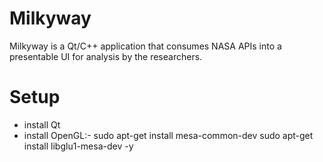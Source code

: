 # Milkyway
Milkyway is a Qt/C++ application that consumes NASA APIs into a presentable UI for analysis by the researchers.

# Setup
- install Qt
- install OpenGL:-
  sudo apt-get install mesa-common-dev
  sudo apt-get install libglu1-mesa-dev -y
